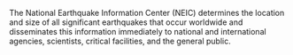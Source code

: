 The National Earthquake Information Center (NEIC) determines the location and size of all significant earthquakes that occur worldwide and disseminates this information immediately to national and international agencies, scientists, critical facilities, and the general public.
